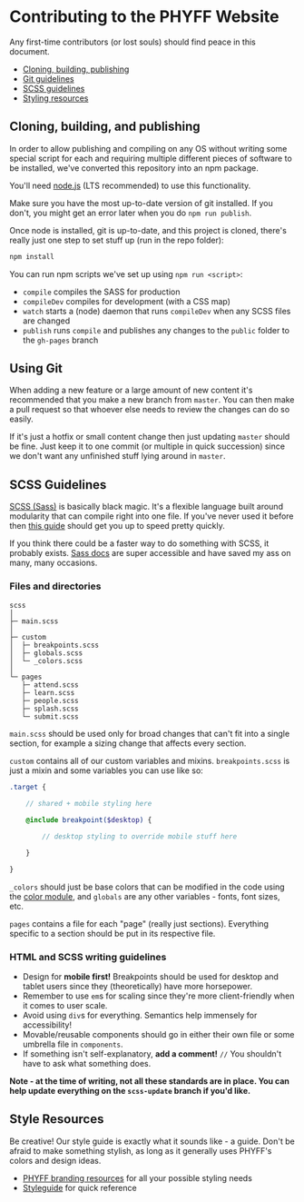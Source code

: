 # Contributing to the PHYFF Website

Any first-time contributors (or lost souls) should find peace in this document.

* [Cloning, building, publishing](#cloning-building-and-publishing)
* [Git guidelines](#using-git)
* [SCSS guidelines](#scss-guidelines)
* [Styling resources](#style-resources)

## Cloning, building, and publishing
In order to allow publishing and compiling on any OS without writing some special script for each and requiring multiple different pieces of software to be installed, we've converted this repository into an npm package.

You'll need [node.js](https://nodejs.org/en/) (LTS recommended) to use this functionality.

Make sure you have the most up-to-date version of git installed. If you don't, you might get an error later when you do `npm run publish`.

Once node is installed, git is up-to-date, and this project is cloned, there's really just one step to set stuff up (run in the repo folder):
```sh
npm install
```
You can run npm scripts we've set up using `npm run <script>`:
* `compile` compiles the SASS for production
* `compileDev` compiles for development (with a CSS map)
* `watch` starts a (node) daemon that runs `compileDev` when any SCSS files are changed
* `publish` runs `compile` and publishes any changes to the `public` folder to the `gh-pages` branch

## Using Git
When adding a new feature or a large amount of new content it's recommended that you make a new branch from `master`. You can then make a pull request so that whoever else needs to review the changes can do so easily.

If it's just a hotfix or small content change then just updating `master` should be fine. Just keep it to one commit (or multiple in quick succession) since we don't want any unfinished stuff lying around in `master`.

## SCSS Guidelines
[SCSS (Sass)](https://sass-lang.com/) is basically black magic. It's a flexible language built around modularity that can compile right into one file. If you've never used it before then [this guide](https://sass-lang.com/guide) should get you up to speed pretty quickly.

If you think there could be a faster way to do something with SCSS, it probably exists. [Sass docs](https://sass-lang.com/documentation/) are super accessible and have saved my ass on many, many occasions.

### **Files and directories**

```
scss
│
├─ main.scss
│
├─ custom
│  ├─ breakpoints.scss
│  ├─ globals.scss
│  └─ _colors.scss
│
└─ pages
   ├─ attend.scss
   ├─ learn.scss
   ├─ people.scss
   ├─ splash.scss
   └─ submit.scss
```

`main.scss` should be used only for broad changes that can't fit into a single section, for example a sizing change that affects every section.

`custom` contains all of our custom variables and mixins. `breakpoints.scss` is just a mixin and some variables you can use like so:

```scss
.target {
    
    // shared + mobile styling here

    @include breakpoint($desktop) {

        // desktop styling to override mobile stuff here

    }

}
```

`_colors` should just be base colors that can be modified in the code using the [color module](https://sass-lang.com/documentation/modules/color), and `globals` are any other variables - fonts, font sizes, etc.

`pages` contains a file for each "page" (really just sections). Everything specific to a section should be put in its respective file.

### **HTML and SCSS writing guidelines**

* Design for **mobile first!** Breakpoints should be used for desktop and tablet users since they (theoretically) have more horsepower.
* Remember to use `em`s for scaling since they're more client-friendly when it comes to user scale.
* Avoid using `div`s for everything. Semantics help immensely for accessibility!
* Movable/reusable components should go in either their own file or some umbrella file in `components`.
* If something isn't self-explanatory, **add a comment!** `//` You shouldn't have to ask what something does.

**Note - at the time of writing, not all these standards are in place. You can help update everything on the `scss-update` branch if you'd like.**

## Style Resources
Be creative! Our style guide is exactly what it sounds like - a guide. Don't be afraid to make something stylish, as long as it generally uses PHYFF's colors and design ideas.

* [PHYFF branding resources](https://github.com/phyff/resources) for all your possible styling needs
* [Styleguide](https://github.com/phyff/resources/blob/master/styleguide.pdf) for quick reference
